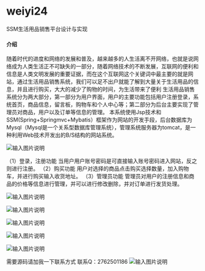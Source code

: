 # weiyi24
SSM生活用品销售平台设计与实现
#### 介绍
随着时代的进度和网络的发展和普及，越来越多的人生活离不开网络，也就是说网络成为人类生活正不可缺失的一部分，随着网络技术的不断发展，互联网的便利和信息是人类文明发展的重要证据，而在这个互联网这个关键词中最主要的就是网站，通过生活用品销售系统，我们可以足不出户就能了解到大量关于生活用品的信息，并且进行购买，大大的减少了购物的时间，为生活带来了便利
生活用品销售系统分为两大部分，第一部分为用户界面，用户的主要功能包括用户注册登录，系统首页，商品信息，留言板，购物车和个人中心等；第二部分为后台主要实现了管理员对商品，用户以及订单等信息的管理。
本系统使用Jsp技术和SSM(Spring+Springmvc+Mybatis）框架作为网站的开发手段，后台数据库为Mysql（Mysql是一个关系型数据库管理系统），管理系统服务器为tomcat，是一种利用Web技术开发出的B/S结构的网站系统。


![输入图片说明](https://images.gitee.com/uploads/images/2020/1126/233315_6bfce70f_4865385.png "屏幕截图.png")

（1）登录，注册功能
当用户用户账号密码是可直接输入账号密码进入网站，反之则进行注册。
（2）购买功能
用户对选择的商品点击购买选择数量，加入购物车，并进行购买输入收货地址。
（3）管理员功能
管理员对用户的注册信息和商品的价格等信息进行管理，并可以进行修改删除，并对订单进行发货处理。

![输入图片说明](https://images.gitee.com/uploads/images/2020/1126/233337_b26749f0_4865385.png "屏幕截图.png")

![输入图片说明](https://images.gitee.com/uploads/images/2020/1126/233343_294040d5_4865385.png "屏幕截图.png")

![输入图片说明](https://images.gitee.com/uploads/images/2020/1126/233350_e9fbaec6_4865385.png "屏幕截图.png")

![输入图片说明](https://images.gitee.com/uploads/images/2020/1126/233355_03fbfa4d_4865385.png "屏幕截图.png")

![输入图片说明](https://images.gitee.com/uploads/images/2020/1126/233404_83d27502_4865385.png "屏幕截图.png")


需要源码请加我一下联系方式
联系Q：2762501186
![输入图片说明](https://images.gitee.com/uploads/images/2020/1119/003728_cd598bb9_4865385.jpeg "微信.jpg")

